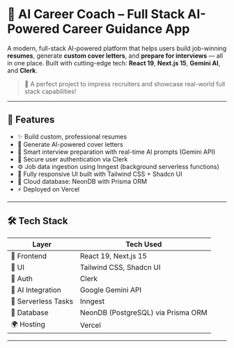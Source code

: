 # 🧠 AI Career Coach – Full Stack AI-Powered Career Guidance App

A modern, full-stack AI-powered platform that helps users build job-winning **resumes**, generate **custom cover letters**, and **prepare for interviews** — all in one place. Built with cutting-edge tech: **React 19**, **Next.js 15**, **Gemini AI**, and **Clerk**.

> 🚀 A perfect project to impress recruiters and showcase real-world full stack capabilities!

---

## 🌟 Features

- ✨ Build custom, professional resumes
- 💌 Generate AI-powered cover letters
- 🎯 Smart interview preparation with real-time AI prompts (Gemini API)
- 🔐 Secure user authentication via Clerk
- ⚙️ Job data ingestion using Inngest (background serverless functions)
- 🎨 Fully responsive UI built with Tailwind CSS + Shadcn UI
- 💽 Cloud database: NeonDB with Prisma ORM
- ⚡ Deployed on Vercel

---

## 🛠️ Tech Stack

| Layer | Tech Used |
|-------|-----------|
| 🚀 Frontend | React 19, Next.js 15 |
| 🎨 UI | Tailwind CSS, Shadcn UI |
| 🔐 Auth | Clerk |
| 🧠 AI Integration | Google Gemini API |
| 🔄 Serverless Tasks | Inngest |
| 💽 Database | NeonDB (PostgreSQL) via Prisma ORM |
| 🌍 Hosting | Vercel |
---
